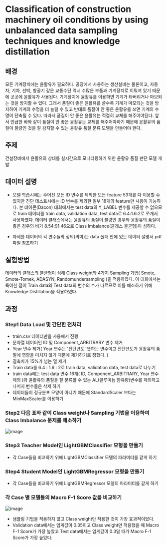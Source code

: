 # Classification of construction machinery oil conditions by using unbalanced data sampling techniques and knowledge distillation 

## 배경

모든 기계장치에는 윤활유가 필요하다. 공장에서 사용하는 생산설비는 물론이고, 자동차, 기차, 선박, 항공기 같은 교통수단 역시 수많은 부품과 기계장치로 이뤄져 있기 때문에 곳곳에 윤활유가 사용된다. 기계장치에 윤활유를 이용하면 기계가 타버리거나 마모되는 것을 방지할 수 있다. 그래서 품질이 좋은 윤활유를 쓸수록 기계가 마모되는 것을 방지하여 기계의 수명을 더 늘릴 수 있고 반대로 품질이 안 좋은 윤활유를 쓰면 기계의 수명이 단축될 수 있다. 따라서 품질이 안 좋은 윤활유는 적절히 교체를 해주어야된다. 
앞서 언급한 바와 같이 품질이 안 좋은 윤활유는 교체를  해주어야하기 때문에 윤활유의 품질이 불량인 것을 잘 감지할 수 있는 윤활유 품질 분류 모델을 만들어야 한다.

## 주제

건설장비에서 윤활유의 상태를 실시간으로 모니터링하기 위한 윤활유 품질 판단 모델 개발

## 데이터 설명 

+ 모델 학습시에는 주어진 모든 ID 변수를 제외한 모든 feature 53개를 다 이용할 수 있지만 진단 테스트시에는  ID 변수를 제외한 일부 18개의 feature만 사용이 가능하다. 
  본 데이콘(Dacon) 대회에서는 test data의 Y_LABEL 변수를 제공할 수 없으므로 train 데이터를 train data, validation data, test data로 6.4:1.6:2로 쪼개서 사용하였다.
  데이터 클래스에서는 윤활유의 품질이 불량인 경우와 윤활유의 품질이 좋은 경우의 비가 8.54:91.46으로 Class Imbalance(클래스 불균형)이 심하다. 

+ 자세한 데이터의 각 변수들의 정의(의미)는 data 폴더 안에 있는 데이터 설명서.pdf 파일 참조하기 

## 실험방법

데이터의 클래스의 불균형이 심해 Class weight와 4가지 Sampling 기법( Smote, Smote-Tomek, ADASYN, Randomundersampling )을 적용하였다. 이 대회에서는 특이한 점이 Train data와 
Test data의 변수의 수가 다르므로 이를 해소하기 위해 Knowledge Distillation을 적용하였다.


## 과정

### Step1 Data Load 및 간단한 전처리
  + train.csv 데이터만을 사용해서 진행
  + 문자열 데이터인 ID 및 Component_ARBITRARY 변수 제거
  + Year 변수 제거( Year 변수는 '진단년도' 뜻하는 변수이고 진단년도가 윤활유의 품질에 영향을 미치지 않기 때문에 제거하기로 정했다. )
  + 결측치가 15%가 넘는 열 제거
  + Train data를 6.4 : 1.6 : 2로 train data, validation data, test data로 나누기
  + train data에는 test data 변수 16개( ID, Component_ARBITRARY, Year 변수 제외 )와  윤활유의 품질을 잘 분류할 수 있는  AL(알루미늄 함유량)변수를 제외하고 나머지 변수들은 삭제 
    하기 
  + 데이터들이 정규분포 모양이 아니기 때문에 StandardScaler 보다는 MinMaxScaler를 이용하기
   
### Step2 다음 표와 같이 Class weight나 Sampling 기법을 이용하여 Class Imbalance 문제를 해소하기
 
  ![image](https://user-images.githubusercontent.com/65749318/210593094-6578d579-9b20-40b4-9109-7b7aa70cc717.png)

### Step3  Teacher Model인 LightGBMClassifier 모형을 만들기
 
  + 각 Case들을 비교하기 위해 LightGBMClassifier 모델의 파라미터를 같게 하기
 
### Step4  Student Model인 LightGBMRegressor 모형을 만들기

  + 각 Case들을 비교하기 위해 LightGBMRegressor 모델의 파라미터를 같게 하기

### 각 Case 별 모델들의 Macro F-1 Score 값을 비교하기

![image](https://user-images.githubusercontent.com/65749318/210598074-18702f7e-162a-49ea-9d1d-0c9203b2d723.png)

+ 샘플링 기법을 적용하지 않고 Class weight만 적용한 것이 가장 효과적이었다.
+ Validation data에서는 임계값이 0.35이고 Class weight만 적용했을 때 Macro F-1 Score가 가장 높았고 Test data에서는 임계값이 0.3일 때가 Macro F-1 Score가 가장 높았다.

